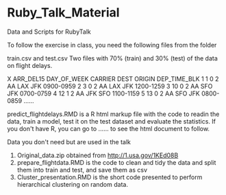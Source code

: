 # Ruby_Talk_Material
Data and Scripts for RubyTalk

To follow the exercise in class, you need the following files from the folder

train.csv and test.csv
Two files with 70% (train) and 30% (test) of the data on flight delays. 

   X ARR_DEL15 DAY_OF_WEEK CARRIER DEST ORIGIN DEP_TIME_BLK
1  1         0           2      AA  LAX    JFK    0900-0959
2  3         0           2      AA  LAX    JFK    1200-1259
3 10         0           2      AA  SFO    JFK    0700-0759
4 12         1           2      AA  JFK    SFO    1100-1159
5 13         0           2      AA  SFO    JFK    0800-0859
......

predict_flightdelays.RMD is a R html markup file with the code to readin the data, train a model, test it on the test dataset and evaluate the statistics. If you don't have R, you can go to ...... to see the html document to follow.


Data you don't need but are used in the talk
1) Original_data.zip obtained from http://1.usa.gov/1KEd08B
2) prepare_flightdata.RMD is the code to clean and tidy the data and split them into train and test, and save them as csv
3) Cluster_presentation.RMD is the short code presented to perform hierarchical clustering on random data.

